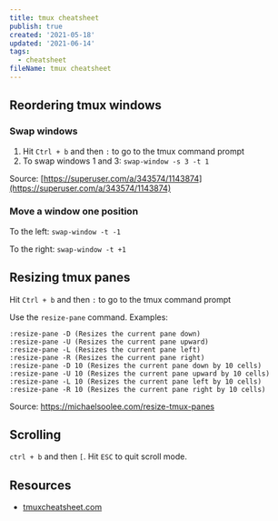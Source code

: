 ```yaml
---
title: tmux cheatsheet
publish: true
created: '2021-05-18'
updated: '2021-06-14'
tags:
  - cheatsheet
fileName: tmux cheatsheet
---
```


## Reordering tmux windows

### Swap windows

1. Hit `Ctrl + b` and then `:` to go to the tmux command prompt
2. To swap windows 1 and 3: `swap-window -s 3 -t 1`

Source: [https://superuser.com/a/343574/1143874](https://superuser.com/a/343574/1143874)

### Move a window one position

To the left: `swap-window -t -1`

To the right: `swap-window -t +1`

## Resizing tmux panes

Hit `Ctrl + b` and then `:` to go to the tmux command prompt

Use the `resize-pane` command. Examples:

```
:resize-pane -D (Resizes the current pane down)
:resize-pane -U (Resizes the current pane upward)
:resize-pane -L (Resizes the current pane left)
:resize-pane -R (Resizes the current pane right)
:resize-pane -D 10 (Resizes the current pane down by 10 cells)
:resize-pane -U 10 (Resizes the current pane upward by 10 cells)
:resize-pane -L 10 (Resizes the current pane left by 10 cells)
:resize-pane -R 10 (Resizes the current pane right by 10 cells)
```

Source: https://michaelsoolee.com/resize-tmux-panes

## Scrolling

`ctrl + b` and then `[`. Hit `ESC` to quit scroll mode.


## Resources
 - [tmuxcheatsheet.com](https://tmuxcheatsheet.com/)
